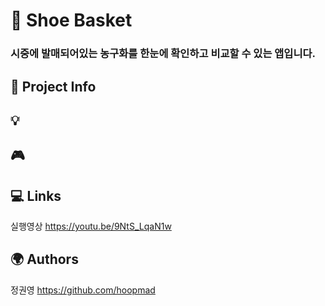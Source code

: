 # :basketball: Shoe Basket
### 시중에 발매되어있는 농구화를 한눈에 확인하고 비교할 수 있는 앱입니다.

## :iphone: Project Info

## :bulb:

## :video_game:

## :computer: Links
실행영상 https://youtu.be/9NtS_LqaN1w

## :earth_africa: Authors
정권영 https://github.com/hoopmad  
